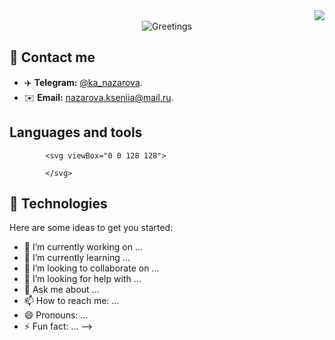 <img align="right" src="https://visitor-badge.laobi.icu/badge?page_id=ksuhangit">
<br />
<div align="center">
  <img src="https://readme-typing-svg.herokuapp.com?font=Fira+Code&duration=1000&pause=1000&center=true&vCenter=true&multiline=true&repeat=false&random=false&width=420&height=100&lines=Hello%2C+I'm+Ksusha+Nazarova!+%F0%9F%91%8B;A+software+engineer+student.;Welcome+to+my+%E2%9C%A8GitHub+profile%E2%9C%A8!" alt="Greetings">
</div>

## 👥 Contact me
- ✈️ **Telegram:** [@ka_nazarova](https://t.me/ka_nazarova).
- ✉️ **Email:** [nazarova.kseniia@mail.ru](mailto:nazarova.kseniia@mail.ru).


## Languages and tools

            <svg viewBox="0 0 128 128">
            
  <path style="fill:#734c94;fill-opacity:1;fill-rule:nonzero;stroke:none" d="M18.969 0C13.25 0 0 11 0 18.66v90.453c0 5.692 11.21 18.903 18.781 18.903l90.551-.032c6.738-.004 18.688-9.683 18.688-18.601V18.84c0-6.078-10.61-18.832-18.43-18.832L18.969 0zm-1.395 13.66h93.367v41.711l-10.992-.164c-.101-.098-.402-3.047-.605-5.758C98.19 36.7 95.328 29.363 89.809 26.5c-2.914-1.504-7.457-1.95-22.02-1.953l-13.57.004v31.273h2.41c4.066-.05 9.234-1.004 10.941-2.058 2.211-1.356 4.067-5.27 4.72-9.989.491-3.445.87-6.023.87-6.023h10.676v49.691H72.793v-1.957c0-3.21-1.508-10.691-2.563-12.949-1.656-3.465-4.464-4.668-12.449-5.422l-3.664-.351.203 16.113c.149 15.308.25 16.164 1.203 17.469 1.207 1.605 2.512 1.906 10.493 2.507l5.355.258-.035 10.938H17.574v-10.942l4.922-.304c9.988-.653 9.887-.602 10.39-8.43.45-7.43-.116-65.598-.452-66.762-.551-1.922-2.618-3.027-8.786-3.023l-6.074-.04V13.66z"></path>

            </svg>
          
## 🔧 Technologies


Here are some ideas to get you started:

- 🔭 I’m currently working on ...
- 🌱 I’m currently learning ...
- 👯 I’m looking to collaborate on ...
- 🤔 I’m looking for help with ...
- 💬 Ask me about ...
- 📫 How to reach me: ...
- 😄 Pronouns: ...
- ⚡ Fun fact: ...
-->
